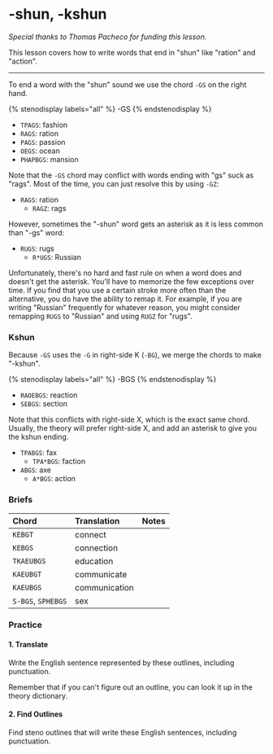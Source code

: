 # -shun, -kshun

_Special thanks to Thomas Pacheco for funding this lesson._

This lesson covers how to write words that end in "shun" like "ration" and "action".

-------

To end a word with the "shun" sound we use the chord `-GS` on the right hand.

{% stenodisplay labels="all" %}
-GS
{% endstenodisplay %}

* `TPAGS`: fashion
* `RAGS`: ration
* `PAGS`: passion
* `OEGS`: ocean
* `PHAPBGS`: mansion

Note that the `-GS` chord may conflict with words ending with "gs" suck as "rags". Most of the time, you can just resolve this by using `-GZ`:

* `RAGS`: ration
  - `RAGZ`: rags

However, sometimes the "-shun" word gets an asterisk as it is less common than "-gs" word:

* `RUGS`: rugs
  - `R*UGS`: Russian

Unfortunately, there's no hard and fast rule on when a word does and doesn't get the asterisk. You'll have to memorize the few exceptions over time. If you find that you use a certain stroke more often than the alternative, you do have the ability to remap it. For example, if you are writing "Russian" frequently for whatever reason, you might consider remapping `RUGS` to "Russian" and using `RUGZ` for "rugs".

### Kshun

Because `-GS` uses the `-G` in right-side K (`-BG`), we merge the chords to make "-kshun".

{% stenodisplay labels="all" %}
-BGS
{% endstenodisplay %}

- `RAOEBGS`: reaction
- `SEBGS`: section

Note that this conflicts with right-side X, which is the exact same chord. Usually, the theory will prefer right-side X, and add an asterisk to give you the kshun ending.

- `TPABGS`: fax
  - `TPA*BGS`: faction
- `ABGS`: axe
  - `A*BGS`: action

### Briefs

|   Chord    |  Translation  | Notes |
| :--------- | :------------ | :---- |
| `KEBGT`    | connect       |       |
| `KEBGS`    | connection    |       |
| `TKAEUBGS` | education     |       |
| `KAEUBGT`  | communicate   |       |
| `KAEUBGS`  | communication |       |
| `S-BGS`, `SPHEBGS` | sex   |       |       

### Practice

#### 1. Translate

Write the English sentence represented by these outlines, including punctuation.


Remember that if you can't figure out an outline, you can look it up in the theory dictionary.

#### 2. Find Outlines

Find steno outlines that will write these English sentences, including punctuation.
